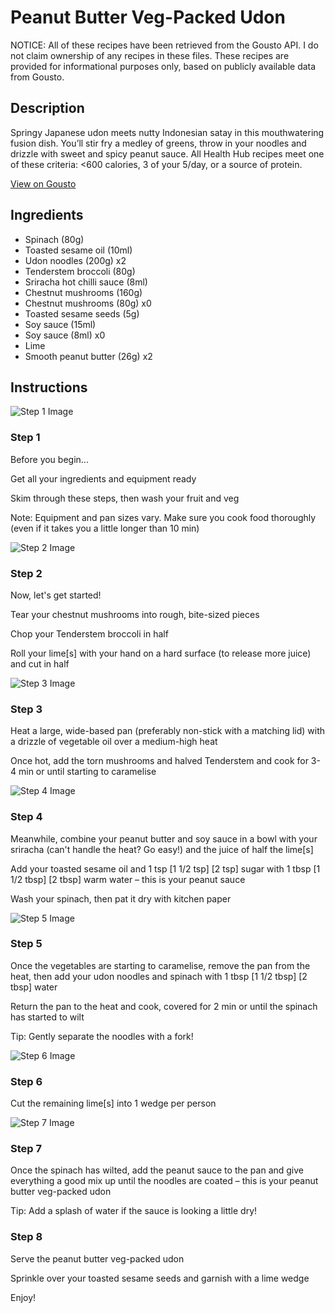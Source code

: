# Peanut Butter Veg-Packed Udon

NOTICE: All of these recipes have been retrieved from the Gousto API. I do not claim ownership of any recipes in these files. These recipes are provided for informational purposes only, based on publicly available data from Gousto.

## Description

Springy Japanese udon meets nutty Indonesian satay in this mouthwatering fusion dish. You’ll stir fry a medley of greens, throw in your noodles and drizzle with sweet and spicy peanut sauce. All Health Hub recipes meet one of these criteria: <600 calories, 3 of your 5/day, or a source of protein.


[View on Gousto](https://www.gousto.co.uk/recipes/cookbook/peanut-butter-veg-packed-udon)

## Ingredients

- Spinach (80g)
- Toasted sesame oil (10ml)
- Udon noodles (200g) x2
- Tenderstem broccoli (80g)
- Sriracha hot chilli sauce (8ml)
- Chestnut mushrooms (160g)
- Chestnut mushrooms (80g) x0
- Toasted sesame seeds (5g)
- Soy sauce (15ml)
- Soy sauce (8ml) x0
- Lime
- Smooth peanut butter (26g) x2

## Instructions

![Step 1 Image](https://production-media.gousto.co.uk/cms/recipe-step-image/Step-1-1657108273056-x200.jpg)

### Step 1

Before you begin...

Get all your ingredients and equipment ready

Skim through these steps, then wash your fruit and veg

Note: Equipment and pan sizes vary. Make sure you cook food thoroughly (even if it takes you a little longer than 10 min)

![Step 2 Image](https://production-media.gousto.co.uk/cms/recipe-step-image/Step-2-1657108277265-x200.jpg)

### Step 2

Now, let's get started!

Tear your chestnut mushrooms into rough, bite-sized pieces

Chop your Tenderstem broccoli in half

Roll your lime[s] with your hand on a hard surface (to release more juice) and cut in half

![Step 3 Image](https://production-media.gousto.co.uk/cms/recipe-step-image/Step-3-1657108281059-x200.jpg)

### Step 3

Heat a large, wide-based pan (preferably non-stick with a matching lid) with a drizzle of vegetable oil over a medium-high heat

Once hot, add the torn mushrooms and halved Tenderstem and cook for 3-4 min or until starting to caramelise

![Step 4 Image](https://production-media.gousto.co.uk/cms/recipe-step-image/Step-4-1657108283819-x200.jpg)

### Step 4

Meanwhile, combine your peanut butter and soy sauce in a bowl with your sriracha (can't handle the heat? Go easy!) and the juice of half the lime[s]

Add your toasted sesame oil and 1 tsp <span class="text-purple">[1 1/2 tsp]</span> <span class="text-danger">[2 tsp]</span> sugar with 1 tbsp <span class="text-purple">[1 1/2 tbsp]</span> <span class="text-danger">[2 tbsp]</span> warm water – this is your peanut sauce

Wash your spinach, then pat it dry with kitchen paper

![Step 5 Image](https://production-media.gousto.co.uk/cms/recipe-step-image/Step-5-1657108287821-x200.jpg)

### Step 5

Once the vegetables are starting to caramelise, remove the pan from the heat, then add your udon noodles and spinach with 1 tbsp<span class="text-danger"> <span class="text-purple">[1 1/2 tbsp]</span> [2 tbsp]</span> water

Return the pan to the heat and cook, covered for 2 min or until the spinach has started to wilt

Tip: Gently separate the noodles with a fork!

![Step 6 Image](https://production-media.gousto.co.uk/cms/recipe-step-image/Step-6-1657108291723-x200.jpg)

### Step 6

Cut the remaining lime[s] into 1 wedge per person

![Step 7 Image](https://production-media.gousto.co.uk/cms/recipe-step-image/Step-7-1657108296482-x200.jpg)

### Step 7

Once the spinach has wilted, add the peanut sauce to the pan and give everything a good mix up until the noodles are coated – this is your peanut butter veg-packed udon

Tip: Add a splash of water if the sauce is looking a little dry!

### Step 8

Serve the peanut butter veg-packed udon

Sprinkle over your toasted sesame seeds and garnish with a lime wedge

Enjoy!

